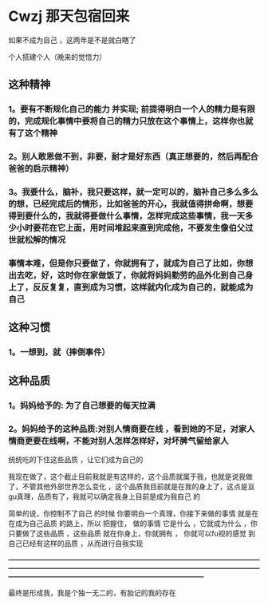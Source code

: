 # Cwzj  那天包宿回来      
如果不成为自己 ，这两年是不是就白瞎了



个人搭建个人（晚来的觉悟力）     

 



## 这种精神



### 1。要有不断规化自己的能力 并实现; 前提得明白一个人的精力是有限的，完成规化事情中要将自己的精力只放在这个事情上，这样你也就有了这个精神









### 2。别人敢恩做不到，非要，耐才是好东西（真正想要的，然后再配合爸爸的启示精神）







### 3。我要什么，脑补，我只要这样，就一定可以的，脑补自己多么多么的想，已经完成后的情形，比如爸爸的开心，我就值得拼命啊，想要得到要什么的，我就得要做什么事情，怎样完成这些事情，我一天多少小时要花在它上面，用时间堆起来直到完成他，不要发生像伯父过世就松解的情况









### 事情本难，但是你只要做了，你就拥有了，就成为自己了比如，你想出去吃，好，这时你在家做饭了，你就将妈妈勤劳的品外化到自己身上了，反反复复，直到成为习惯，这样就内化成为自己的，就能成为自己





## 这种习惯
### 1。一想到，就（摔倒事件）















## 这种品质
### 1。妈妈给予的: 为了自己想要的每天拉满





### 2。妈妈给予的这种品质:对别人情商要在线 ，看到她的不足，对家人情商更要在线啊，不能对别人怎样怎样好，对坏脾气留给家人







统统吃的下住这些品质  ，让它们成为自己的

我现在做了，这个截止目前我就是有这样的，这个品质就属于我，也就是说我做了，不管其他外部世界怎么变化 ，这个品质我目前就是在我的身上了，这点是亘gu真理，品质有了，我就可以确定我身上目前是成为我自己 的

简单的说，你控制不了自己 的时候 你要明白一个真理，你接下来做的事情 就是在在成为自己品质 的路上，所以 把握住， 做的事情 它是什么 ，它就成为什么 ，你只要做了这些品质 ，这些品质 就在你身上，你就拥有 ， 你就可以fu视的感觉 到自己已经有这样的品质 ，从而进行自我实现 



**————————————————————————————————————————————————————————————————————————————————————————————————————**

最终是形成我，我是个独一无二的，有胎记的我的存在
